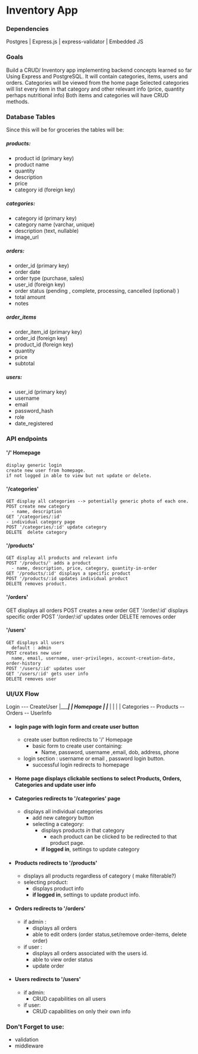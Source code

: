 # Inventory App
### Dependencies
Postgres | Express.js | express-validator | Embedded JS

### Goals
Build a CRUD/ Inventory app implementing backend concepts learned so far Using Express and PostgreSQL.
It will contain categories, items, users and orders.
Categories will be viewed from the home page
Selected categories will list every item in that category and other relevant info (price, quantity perhaps nutritional info)
Both items and categories will have CRUD methods.

### Database Tables
Since this will be for groceries the tables will be: 
##### products:  
  - product id (primary key)
  - product name 
  - quantity
  - description
  - price
  - category id (foreign key) 
##### categories:
  - category id (primary key)
  - category name (varchar, unique)
  - description (text,  nullable)
  - image_url
##### orders:
  - order_id (primary key)
  - order date
  - order type (purchase, sales)
  - user_id (foreign key)
  - order status (pending , complete, processing, cancelled (optional) )
  - total amount
  - notes
##### order_items
  - order_item_id (primary key)
  - order_id (foreign key)
  - product_id (foreign key)
  - quantity
  - price
  - subtotal
##### users:
  - user_id (primary key)
  - username
  - email
  - password_hash
  - role
  - date_registered

### API endpoints

  #### '/' Homepage
    display generic login
    create new user from homepage.
    if not logged in able to view but not update or delete.

  #### '/categories'
    GET display all categories --> potentially generic photo of each one.
    POST create new category
      - name, description
    GET '/categories/:id' 
    - individual category page
    POST '/categories/:id' update category
    DELETE  delete category

  #### '/products'
    GET display all products and relevant info
    POST '/products/' adds a product
      - name, description, price, category, quantity-in-order
    GET '/products/:id' displays a specific product
    POST '/products/:id updates individual product
    DELETE removes product.

  #### '/orders'
   GET displays all orders
   POST creates a new order
   GET '/order/:id' displays specific order
   POST '/order/:id' updates order
   DELETE removes order
  
  #### '/users'
    GET displays all users
      default : admin
    POST creates new user
      name, email, username, user-privileges, account-creation-date, order-history
    POST '/users/:id' updates user
    GET '/users/:id' gets user info
    DELETE removes user

### UI/UX Flow
 
  Login --- CreateUser
    |____________|
                 |
              Homepage
                 |
    _____________|______________________
    |            |          |          |
Categories -- Products -- Orders -- UserInfo


- #### login page with login form and create user button 
  - create user button redirects to '/' Homepage
    - basic form to create user containing:
      - Name, password, username ,email, dob, address, phone
  - login section : username or email , password login button.
    - successful login redirects to homepage
- #### Home page displays clickable sections to select Products, Orders, Categories and update user info
- #### Categories redirects to '/categories' page
  - displays all individual categories
    - add new category button
    - selecting a category:
      - displays products *in* that category
        - each product can be clicked to be redirected to that product page. 
      - __if logged in__, settings to update category
- #### Products redirects to '/products'
  - displays all products regardless of category ( make filterable?)
  - selecting product:
    - displays product info
    - __if logged in__, settings to update product info.
- #### Orders redirects to '/orders'
  - if admin : 
    - displays all orders
    - able to edit orders (order status,set/remove order-items, delete order)
  - if user : 
    - displays all orders associated with the users id.
    - able to view order status
    - update order
- #### Users redirects to '/users'
  - if admin:
    - CRUD capabilities on all users
  - if user:
    - CRUD capabilities on only their own info

### Don't Forget to use:
- validation
- middleware
